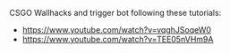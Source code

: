 CSGO Wallhacks and trigger bot following these tutorials:
- https://www.youtube.com/watch?v=vqghJSoqeW0
- https://www.youtube.com/watch?v=TEE05nVHm9A
